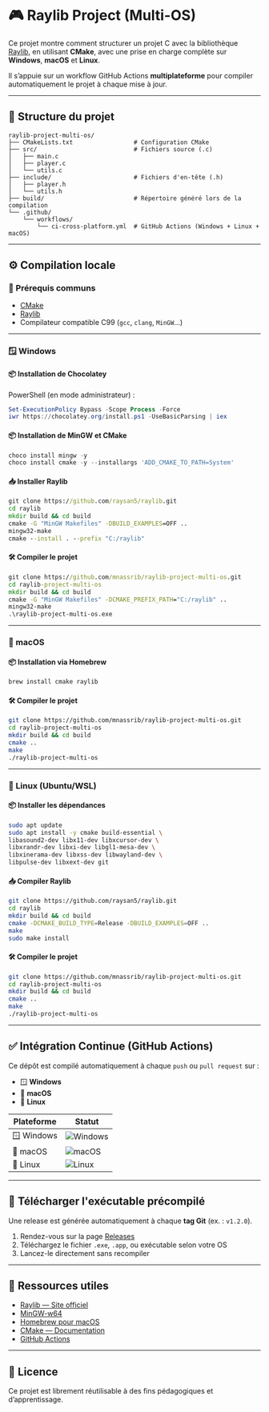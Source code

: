 # 🎮 Raylib Project (Multi-OS)

Ce projet montre comment structurer un projet C avec la bibliothèque [Raylib](https://www.raylib.com/), en utilisant **CMake**, avec une prise en charge complète sur **Windows**, **macOS** et **Linux**.

Il s’appuie sur un workflow GitHub Actions **multiplateforme** pour compiler automatiquement le projet à chaque mise à jour.

---

## 📁 Structure du projet

```
raylib-project-multi-os/
├── CMakeLists.txt                 # Configuration CMake
├── src/                           # Fichiers source (.c)
│   ├── main.c
│   ├── player.c
│   └── utils.c
├── include/                       # Fichiers d'en-tête (.h)
│   ├── player.h
│   └── utils.h
├── build/                         # Répertoire généré lors de la compilation
└── .github/
    └── workflows/
        └── ci-cross-platform.yml  # GitHub Actions (Windows + Linux + macOS)
```

---

## ⚙️ Compilation locale

### 🔧 Prérequis communs

* [CMake](https://cmake.org/download/)
* [Raylib](https://www.raylib.com/)
* Compilateur compatible C99 (`gcc`, `clang`, `MinGW`...)

---

### 🪟 Windows

#### 📦 Installation de Chocolatey

PowerShell (en mode administrateur) :
```powershell
Set-ExecutionPolicy Bypass -Scope Process -Force
iwr https://chocolatey.org/install.ps1 -UseBasicParsing | iex
```

#### 📦 Installation de MinGW et CMake

```powershell
choco install mingw -y
choco install cmake -y --installargs 'ADD_CMAKE_TO_PATH=System'
```

#### 📥 Installer Raylib

```cmd
git clone https://github.com/raysan5/raylib.git
cd raylib
mkdir build && cd build
cmake -G "MinGW Makefiles" -DBUILD_EXAMPLES=OFF ..
mingw32-make
cmake --install . --prefix "C:/raylib"
```

#### 🛠️ Compiler le projet

```cmd
git clone https://github.com/mnassrib/raylib-project-multi-os.git
cd raylib-project-multi-os
mkdir build && cd build
cmake -G "MinGW Makefiles" -DCMAKE_PREFIX_PATH="C:/raylib" ..
mingw32-make
.\raylib-project-multi-os.exe
```

---

### 🍎 macOS

#### 📦 Installation via Homebrew

```bash
brew install cmake raylib
```

#### 🛠️ Compiler le projet

```bash
git clone https://github.com/mnassrib/raylib-project-multi-os.git
cd raylib-project-multi-os
mkdir build && cd build
cmake ..
make
./raylib-project-multi-os
```

---

### 🐧 Linux (Ubuntu/WSL)

#### 📦 Installer les dépendances

```bash
sudo apt update
sudo apt install -y cmake build-essential \
libasound2-dev libx11-dev libxcursor-dev \
libxrandr-dev libxi-dev libgl1-mesa-dev \
libxinerama-dev libxss-dev libwayland-dev \
libpulse-dev libxext-dev git
```

#### 📥 Compiler Raylib

```bash
git clone https://github.com/raysan5/raylib.git
cd raylib
mkdir build && cd build
cmake -DCMAKE_BUILD_TYPE=Release -DBUILD_EXAMPLES=OFF ..
make
sudo make install
```

#### 🛠️ Compiler le projet

```bash
git clone https://github.com/mnassrib/raylib-project-multi-os.git
cd raylib-project-multi-os
mkdir build && cd build
cmake ..
make
./raylib-project-multi-os
```

---

## ✅ Intégration Continue (GitHub Actions)

Ce dépôt est compilé automatiquement à chaque `push` ou `pull request` sur :

* 🪟 **Windows**
* 🍎 **macOS**
* 🐧 **Linux**

| Plateforme | Statut                                                                                                                        |
| ---------- | ----------------------------------------------------------------------------------------------------------------------------- |
| 🪟 Windows | ![Windows](https://github.com/mnassrib/raylib-project-multi-os/actions/workflows/ci-cross-platform.yml/badge.svg?branch=main) |
| 🍎 macOS   | ![macOS](https://github.com/mnassrib/raylib-project-multi-os/actions/workflows/ci-cross-platform.yml/badge.svg?branch=main)   |
| 🐧 Linux   | ![Linux](https://github.com/mnassrib/raylib-project-multi-os/actions/workflows/ci-cross-platform.yml/badge.svg?branch=main)   |

---

## 🚀 Télécharger l'exécutable précompilé

Une release est générée automatiquement à chaque **tag Git** (ex. : `v1.2.0`).

1. Rendez-vous sur la page [Releases](https://github.com/mnassrib/raylib-project-multi-os/releases)
2. Téléchargez le fichier `.exe`, `.app`, ou exécutable selon votre OS
3. Lancez-le directement sans recompiler

---

## 🧠 Ressources utiles

* [Raylib — Site officiel](https://www.raylib.com/)
* [MinGW-w64](https://www.mingw-w64.org/)
* [Homebrew pour macOS](https://brew.sh)
* [CMake — Documentation](https://cmake.org/documentation/)
* [GitHub Actions](https://docs.github.com/en/actions)

---

## 📜 Licence

Ce projet est librement réutilisable à des fins pédagogiques et d’apprentissage.
